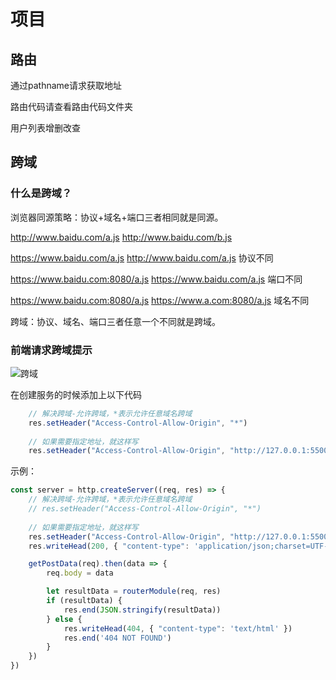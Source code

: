 # 项目

## 路由

通过pathname请求获取地址

路由代码请查看路由代码文件夹

用户列表增删改查

## 跨域

### 什么是跨域？

浏览器同源策略：协议+域名+端⼝三者相同就是同源。

http://www.baidu.com/a.js http://www.baidu.com/b.js

https://www.baidu.com/a.js http://www.baidu.com/a.js 协议不同

https://www.baidu.com:8080/a.js https://www.baidu.com/a.js 端⼝不同

https://www.baidu.com:8080/a.js https://www.a.com:8080/a.js 域名不同

跨域：协议、域名、端⼝三者任意⼀个不同就是跨域。

### 前端请求跨域提示

![跨域](https://s2.loli.net/2022/07/15/CqeHZR24WmcuM9r.png)

在创建服务的时候添加上以下代码

```js
    // 解决跨域-允许跨域，*表示允许任意域名跨域
    res.setHeader("Access-Control-Allow-Origin", "*")
    
    // 如果需要指定地址，就这样写
    res.setHeader("Access-Control-Allow-Origin", "http://127.0.0.1:5500")
```

示例：

``` js
const server = http.createServer((req, res) => {
    // 解决跨域-允许跨域，*表示允许任意域名跨域
    // res.setHeader("Access-Control-Allow-Origin", "*")
    
    // 如果需要指定地址，就这样写
    res.setHeader("Access-Control-Allow-Origin", "http://127.0.0.1:5500")
    res.writeHead(200, { "content-type": 'application/json;charset=UTF-8' })

    getPostData(req).then(data => {
        req.body = data

        let resultData = routerModule(req, res)
        if (resultData) {
            res.end(JSON.stringify(resultData))
        } else {
            res.writeHead(404, { "content-type": 'text/html' })
            res.end('404 NOT FOUND')
        }
    })
})
```
